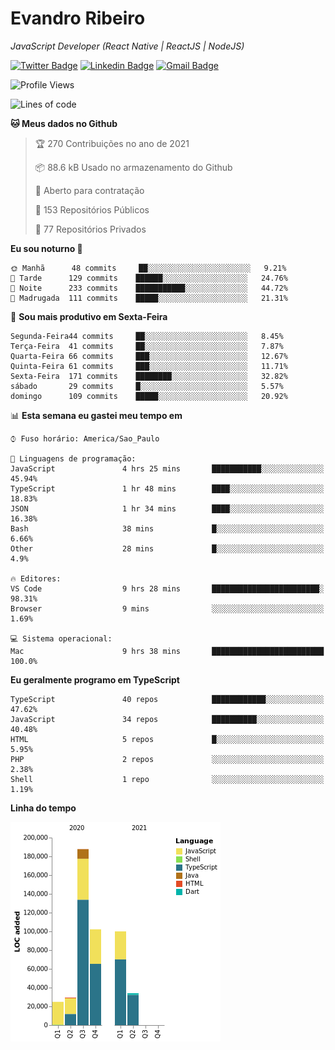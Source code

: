 # Evandro **Ribeiro**

*JavaScript Developer (React Native | ReactJS | NodeJS)*

[![Twitter Badge](https://img.shields.io/badge/-@ribeiroevandro-201B2D?style=flat-square&labelColor=201B2D&logo=twitter&logoColor=white&link=https://twitter.com/ribeiroevandro)](https://twitter.com/ribeiroevandro) 
[![Linkedin Badge](https://img.shields.io/badge/-Evandro%20Ribeiro-201B2D?style=flat-square&logo=Linkedin&logoColor=white&link=https://www.linkedin.com/in/ribeiroevandro)](https://www.linkedin.com/in/ribeiroevandro) 
[![Gmail Badge](https://img.shields.io/badge/-oi@ribeiroevandro.com.br-201B2D?style=flat-square&logo=Gmail&logoColor=white&link=mailto:oi@ribeiroevandro.com.br)](mailto:oi@ribeiroevandro.com.br)


<!--START_SECTION:waka-->
![Profile Views](http://img.shields.io/badge/Visualizac%C3%B5es%20do%20perfil-9-blue)

![Lines of code](https://img.shields.io/badge/Desde%20o%20Hello%20World%20eu%20escrevi-478216%20linhas%20de%20c%C3%B3digo-blue)

**🐱 Meus dados no Github** 

> 🏆 270 Contribuições no ano de 2021
 > 
> 📦 88.6 kB Usado no armazenamento do Github 
 > 
> 💼 Aberto para contratação
 > 
> 📜 153 Repositórios Públicos 
 > 
> 🔑 77 Repositórios Privados  
 > 
**Eu sou noturno 🦉** 

```text
🌞 Manhã      48 commits     ██░░░░░░░░░░░░░░░░░░░░░░░   9.21% 
🌆 Tarde      129 commits    ██████░░░░░░░░░░░░░░░░░░░   24.76% 
🌃 Noite      233 commits    ███████████░░░░░░░░░░░░░░   44.72% 
🌙 Madrugada  111 commits    █████░░░░░░░░░░░░░░░░░░░░   21.31%

```
📅 **Sou mais produtivo em Sexta-Feira** 

```text
Segunda-Feira44 commits     ██░░░░░░░░░░░░░░░░░░░░░░░   8.45% 
Terça-Feira  41 commits     ██░░░░░░░░░░░░░░░░░░░░░░░   7.87% 
Quarta-Feira 66 commits     ███░░░░░░░░░░░░░░░░░░░░░░   12.67% 
Quinta-Feira 61 commits     ███░░░░░░░░░░░░░░░░░░░░░░   11.71% 
Sexta-Feira  171 commits    ████████░░░░░░░░░░░░░░░░░   32.82% 
sábado       29 commits     █░░░░░░░░░░░░░░░░░░░░░░░░   5.57% 
domingo      109 commits    █████░░░░░░░░░░░░░░░░░░░░   20.92%

```


📊 **Esta semana eu gastei meu tempo em** 

```text
⌚︎ Fuso horário: America/Sao_Paulo

💬 Linguagens de programação: 
JavaScript               4 hrs 25 mins       ███████████░░░░░░░░░░░░░░   45.94% 
TypeScript               1 hr 48 mins        ████░░░░░░░░░░░░░░░░░░░░░   18.83% 
JSON                     1 hr 34 mins        ████░░░░░░░░░░░░░░░░░░░░░   16.38% 
Bash                     38 mins             █░░░░░░░░░░░░░░░░░░░░░░░░   6.66% 
Other                    28 mins             █░░░░░░░░░░░░░░░░░░░░░░░░   4.9%

🔥 Editores: 
VS Code                  9 hrs 28 mins       ████████████████████████░   98.31% 
Browser                  9 mins              ░░░░░░░░░░░░░░░░░░░░░░░░░   1.69%

💻 Sistema operacional: 
Mac                      9 hrs 38 mins       █████████████████████████   100.0%

```

**Eu geralmente programo em TypeScript** 

```text
TypeScript               40 repos            ████████████░░░░░░░░░░░░░   47.62% 
JavaScript               34 repos            ██████████░░░░░░░░░░░░░░░   40.48% 
HTML                     5 repos             █░░░░░░░░░░░░░░░░░░░░░░░░   5.95% 
PHP                      2 repos             ░░░░░░░░░░░░░░░░░░░░░░░░░   2.38% 
Shell                    1 repo              ░░░░░░░░░░░░░░░░░░░░░░░░░   1.19%

```


**Linha do tempo**

![Chart not found](https://raw.githubusercontent.com/ribeiroevandro/ribeiroevandro/master/charts/bar_graph.png) 


<!--END_SECTION:waka-->

